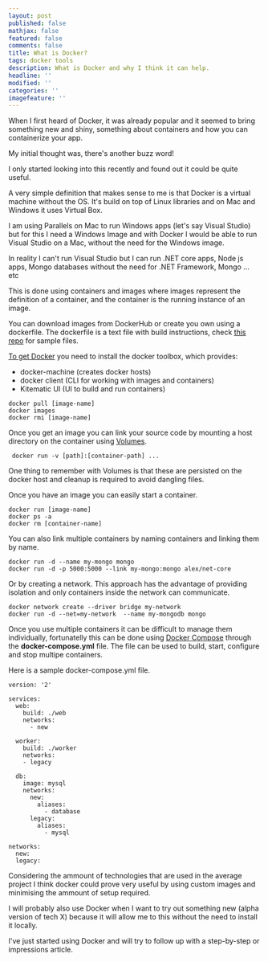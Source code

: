 ```yaml
---
layout: post
published: false
mathjax: false
featured: false
comments: false
title: What is Docker?
tags: docker tools
description: What is Docker and why I think it can help.
headline: ''
modified: ''
categories: ''
imagefeature: ''
---
```

When I first heard of Docker, it was already popular and it seemed to bring something new and shiny, something about containers and how you can containerize your app.

My initial thought was, there's another buzz word!

I only started looking into this recently and found out it could be quite useful.

A very simple definition that makes sense to me is that Docker is a virtual machine without the OS. 
It's build on top of Linux libraries and on Mac and Windows it uses Virtual Box.

I am using Parallels on Mac to run Windows apps (let's say Visual Studio) but for this I need a Windows Image and with Docker I would be able to run Visual Studio on a Mac,  without the need for the Windows image.

In reality I can't run Visual Studio but I can run .NET core apps, Node js apps, Mongo databases without the need for .NET Framework, Mongo ... etc

This is done using containers and images where images represent the definition of a container, and the container is the running instance of an image. 

You can download images from DockerHub or create you own using a dockerfile. The dockerfile is a text file with build instructions, check [this repo](https://github.com/kstaken/dockerfile-examples) for sample files. 

[To get Docker](https://docs.docker.com/) you need to install the docker toolbox, which provides:

- docker-machine (creates docker hosts)
- docker client (CLI for working with images and containers)
- Kitematic UI (UI to build and run containers)

```
docker pull [image-name]
docker images
docker rmi [image-name]
```
Once you get an image you can link your source code by mounting a host directory on the container using [Volumes](https://docs.docker.com/engine/tutorials/dockervolumes/).

```
 docker run -v [path]:[container-path] ... 
```

One thing to remember with Volumes is that these are persisted on the docker host and cleanup is required to avoid dangling files.

Once you have an image you can easily start a container.

```
docker run [image-name]
docker ps -a 
docker rm [container-name]
```

You can also link multiple containers by naming containers and linking them by name.

```
docker run -d --name my-mongo mongo
docker run -d -p 5000:5000 --link my-mongo:mongo alex/net-core
```

Or by creating a network. This approach has the advantage of providing isolation and only containers inside the network can communicate.

```
docker network create --driver bridge my-network
docker run -d --net=my-network  --name my-mongodb mongo
```

Once you use multiple containers it can be difficult to manage them individually, fortunatelly this can be done using [Docker Compose](https://docs.docker.com/compose/) through the **docker-compose.yml** file. The file can be used to build, start, configure and stop multipe containers.

Here is a sample docker-compose.yml file.

```
version: '2'

services:
  web:
    build: ./web
    networks:
      - new

  worker:
    build: ./worker
    networks:
    - legacy

  db:
    image: mysql
    networks:
      new:
        aliases:
          - database
      legacy:
        aliases:
          - mysql

networks:
  new:
  legacy:
```
Considering the ammount of technologies that are used in the average project I think docker could prove very useful by using custom images and minimising the ammount of setup required. 

I will probably also use Docker when I want to try out something new (alpha version of tech X) because it will allow me to this without the need to install it locally.

I've just started using Docker and will try to follow up with a step-by-step or impressions article.
